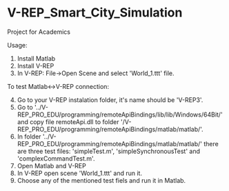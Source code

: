 # V-REP_Smart_City_Simulation
Project for Academics

Usage:
1. Install Matlab
2. Install V-REP
3. In V-REP: File->Open Scene and select 'World_1.ttt' file.

To test Matlab<->V-REP connection:

4. Go to your V-REP instalation folder, it's name should be 'V-REP3'.
5. Go to '../V-REP_PRO_EDU/programming/remoteApiBindings/lib/lib/Windows/64Bit/' and copy file remoteApi.dll to folder '/V-REP_PRO_EDU/programming/remoteApiBindings/matlab/matlab/'.
6. In folder '../V-REP_PRO_EDU/programming/remoteApiBindings/matlab/matlab/' there are three test files: 'simpleTest.m', 'simpleSynchronousTest' and 'complexCommandTest.m'.
7. Open Matlab and V-REP
8. In V-REP open scene 'World_1.ttt' and run it.
9. Choose any of the mentioned test fiels and run it in Matlab.
